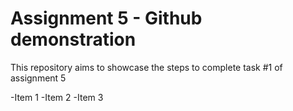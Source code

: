 # Assignment 5 - Github demonstration

This repository aims to showcase the steps to complete task #1 of assignment 5

-Item 1
-Item 2
-Item 3
